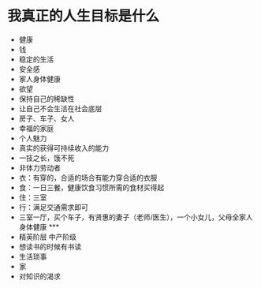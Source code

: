 # 我真正的人生目标是什么
- 健康
- 钱
- 稳定的生活
- 安全感
- 家人身体健康
- 欲望
- 保持自己的稀缺性
- 让自己不会生活在社会底层
- 房子、车子、女人
- 幸福的家庭
- 个人魅力
- 真实的获得可持续收入的能力
- 一技之长，饿不死
- 非体力劳动者
- 衣：有穿的，合适的场合有能力穿合适的衣服
- 食：一日三餐，健康饮食习惯所需的食材买得起
- 住：三室
- 行：满足交通需求即可
- 三室一厅，买个车子，有贤惠的妻子（老师/医生），一个小女儿，父母全家人身体健康 ***
- 精英阶层 中产阶级
- 想读书的时候有书读
- 生活琐事 
- 家
- 对知识的渴求
















































































